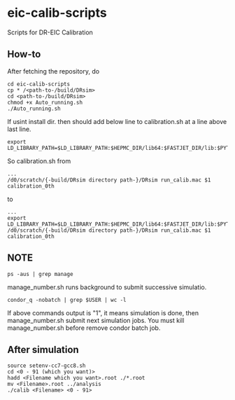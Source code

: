 # eic-calib-scripts
Scripts for DR-EIC Calibration

## How-to
After fetching the repository, do

    cd eic-calib-scripts
    cp * /<path-to-/build/DRsim>
    cd <path-to-/build/DRsim>
    chmod +x Auto_running.sh
    ./Auto_running.sh
    
If usint install dir. then should add below line to calibration.sh at a line above last line.

    export LD_LIBRARY_PATH=$LD_LIBRARY_PATH:$HEPMC_DIR/lib64:$FASTJET_DIR/lib:$PYTHIA_DIR/lib:$PWD/lib
    
So calibration.sh from
    
    ...
    /d0/scratch/{-build/DRsim directory path-}/DRsim run_calib.mac $1 calibration_0th

to
    
    ...
    export LD_LIBRARY_PATH=$LD_LIBRARY_PATH:$HEPMC_DIR/lib64:$FASTJET_DIR/lib:$PYTHIA_DIR/lib:$PWD/lib
    /d0/scratch/{-build/DRsim directory path-}/DRsim run_calib.mac $1 calibration_0th

## NOTE

    ps -aus | grep manage
    
manage_number.sh runs background to submit successive simulatio.

    condor_q -nobatch | grep $USER | wc -l
   
If above commands output is "1", it means simulation is done, then manage_number.sh submit next simulation jobs.
You must kill manage_number.sh before remove condor batch job.

## After simulation

    source setenv-cc7-gcc8.sh
    cd <0 - 91 (which you want)>
    hadd <Filename which you want>.root ./*.root
    mv <Filename>.root ../analysis
    ./calib <Filename> <0 - 91>



